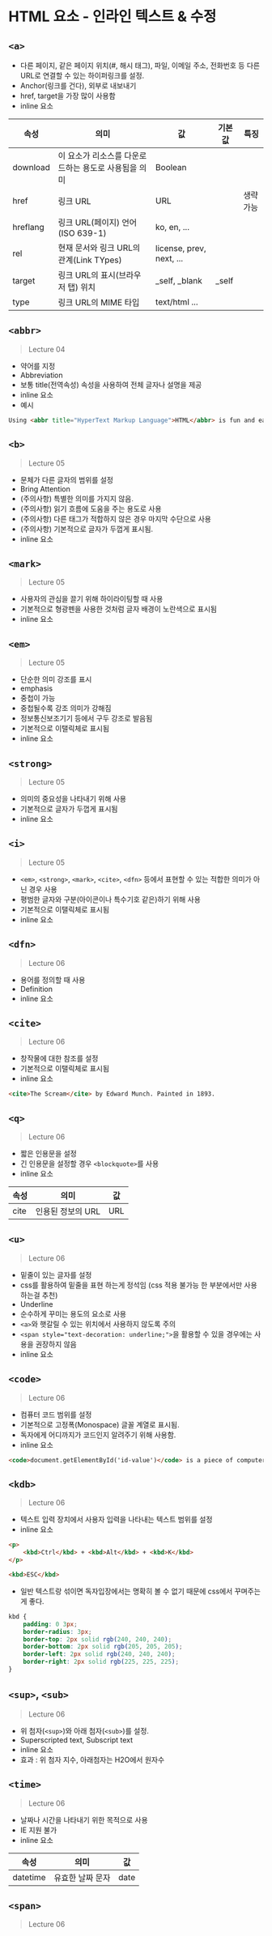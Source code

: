 # HTML 요소 - 인라인 텍스트 & 수정

## `<a>`
- 다른 페이지, 같은 페이지 위치(#, 해시 태그), 파일, 이메일 주소, 전화번호 등 다른 URL로 연결할 수 있는 하이퍼링크를 설정.
- Anchor(링크를 건다), 외부로 내보내기
- href, target을 가장 많이 사용함
- inline 요소

| 속성 | 의미 | 값 | 기본값 | 특징|
|----|-----|----|------|--------|
| download | 이 요소가 리소스를 다운로드하는 용도로 사용됨을 의미 | Boolean | | |
| href | 링크 URL | URL | | 생략가능 |
| hreflang | 링크 URL(페이지) 언어(ISO 639-1) | ko, en, ... | | |
| rel | 현재 문서와 링크 URL의 관계(Link TYpes) | license, prev, next, ... | | |
| target | 링크 URL의 표시(브라우저 탭) 위치 | _self, _blank | _self | |
| type | 링크 URL의 MIME 타입 | text/html ... | | |

## `<abbr>`
> Lecture 04
- 약어를 지정
- Abbreviation
- 보통 title(전역속성) 속성을 사용하여 전체 글자나 설명을 제공
- inline 요소
- 예시
```html
Using <abbr title="HyperText Markup Language">HTML</abbr> is fun and easy!
```

## `<b>`
> Lecture 05
- 문체가 다른 글자의 범위를 설정 
- Bring Attention
- (주의사항) 특별한 의미를 가지지 않음.
- (주의사항) 읽기 흐름에 도움을 주는 용도로 사용
- (주의사항) 다른 태그가 적합하지 않은 경우 마지막 수단으로 사용
- (주의사항) 기본적으로 글자가 두껍게 표시됨.
- inline 요소


## `<mark>`
> Lecture 05
- 사용자의 관심을 끌기 위해 하이라이팅할 때 사용
- 기본적으로 형광펜을 사용한 것처럼 글자 배경이 노란색으로 표시됨
- inline 요소

## `<em>`
> Lecture 05
- 단순한 의미 강조를 표시
- emphasis
- 중첩이 가능
- 중첩될수록 강조 의미가 강해짐
- 정보통신보조기기 등에서 구두 강조로 발음됨
- 기본적으로 이탤릭체로 표시됨
- inline 요소

## `<strong>`
> Lecture 05
- 의미의 중요성을 나타내기 위해 사용
- 기본적으로 글자가 두껍게 표시됨
- inline 요소

## `<i>`
> Lecture 05
- `<em>`, `<strong>`, `<mark>`, `<cite>`, `<dfn>` 등에서 표현할 수 있는 적합한 의미가 아닌 경우 사용
- 평범한 글자와 구분(아이콘이나 특수기호 같은)하기 위해 사용
- 기본적으로 이탤릭체로 표시됨
- inline 요소

## `<dfn>`
> Lecture 06
- 용어를 정의할 때 사용
- Definition
- inline 요소

## `<cite>`
> Lecture 06
- 창작물에 대한 참조를 설정
- 기본적으로 이탤릭체로 표시됨
- inline 요소
```html
<cite>The Scream</cite> by Edward Munch. Painted in 1893.
```

## `<q>`
> Lecture 06
- 짧은 인용문을 설정
- 긴 인용문을 설정할 경우 `<blockquote>`를 사용 
- inline 요소

| 속성 | 의미 | 값 |
|---|--|---|
| cite | 인용된 정보의 URL | URL |

## `<u>`
> Lecture 06
- 밑줄이 있는 글자를 설정
- css를 활용하여 밑줄을 표현 하는게 정석임 (css 적용 불가능 한 부분에서만 사용하는걸 추천)
- Underline
- 순수하게 꾸미는 용도의 요소로 사용
- `<a>`와 햇갈릴 수 있는 위치에서 사용하지 않도록 주의
- `<span style="text-decoration: underline;">`을 활용할 수 있을 경우에는 사용을 권장하지 않음
- inline 요소

## `<code>`
> Lecture 06
- 컴퓨터 코드 범위를 설정
- 기본적으로 고정폭(Monospace) 글꼴 계열로 표시됨.
- 독자에게 어디까지가 코드인지 알려주기 위해 사용함.
- inline 요소

```html
<code>document.getElementById('id-value')</code> is a piece of computer code.
```

## `<kdb>`
> Lecture 06
- 텍스트 입력 장치에서 사용자 입력을 나타내는 텍스트 범위를 설정
- inline 요소
```html
<p>
    <kbd>Ctrl</kbd> + <kbd>Alt</kbd> + <kbd>K</kbd>
</p>

<kbd>ESC</kbd>
```
- 일반 텍스트랑 섞이면 독자입장에서는 명확히 볼 수 없기 때문에 css에서 꾸며주는게 좋다.
```css
kbd {
    padding: 0 3px;
    border-radius: 3px;
    border-top: 2px solid rgb(240, 240, 240);
    border-bottom: 2px solid rgb(205, 205, 205);
    border-left: 2px solid rgb(240, 240, 240);
    border-right: 2px solid rgb(225, 225, 225);
}
```

## `<sup>`, `<sub>`
> Lecture 06
- 위 첨자(`<sup>`)와 아래 첨자(`<sub>`)를 설정.
- Superscripted text, Subscript text
- inline 요소
- 효과 : 위 첨자 지수, 아래첨자는 H2O에서 원자수

## `<time>`
> Lecture 06
- 날짜나 시간을 나타내기 위한 목적으로 사용
- IE 지원 불가
- inline 요소

| 속성 | 의미 | 값 |
|-|-|-|
| datetime | 유효한 날짜 문자 | date |

## `<span>`
> Lecture 06